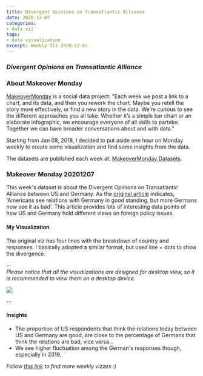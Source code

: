 ```yaml
---
title: Divergent Opinions on Transatlantic Alliance
date: 2020-12-07
categories:
- data viz
tags:
- data visualization
excerpt: Weekly Viz 2020-12-07
---
```


### *Divergent Opinions on Transatlantic Alliance*


### About Makeover Monday

[MakeoverMonday](http://www.makeovermonday.co.uk/) is a social data project:
"Each week we post a link to a chart, and its data, and then you rework the chart.
Maybe you retell the story more effectively, or find a new story in the data.
We’re curious to see the different approaches you all take. Whether it’s a simple bar chart or an elaborate infographic, we encourage everyone of all skills to partake.
Together we can have broader conversations about and with data."

Starting from Jan 08, 2018, I decided to put aside one hour on Monday weekly to create some visualization and find some insights from the data.

The datasets are published each week at: [MakeoverMonday Datasets](http://www.makeovermonday.co.uk/data/).

### Makeover Monday 20201207

This week's dataset is about the Divergent Opinions on Transatlantic Alliance between US and Germany. As the [original article](https://www.pewresearch.org/global/2020/11/23/americans-and-germans-head-into-2021-with-divergent-opinions-on-transatlantic-alliance/) indicates, 'Americans see relations with Germany in good standing, but more Germans now see it as bad'. This article provides lots of interesting data points of how US and Germany hold different views on foreign policy issues.  

#### My Visualization

The original viz has four lines with the breakdown of country and responses. I basically adopted a similar format, but used line + dots to show the divergence.  

--  
*Please notice that all the visualizations are designed for desktop view, so it is recommended to view them on a desktop device.*  

<div class='tableauPlaceholder' id='viz1607406118729' style='position: relative'>
<noscript><a href='#'>
  <img alt=' ' src='https:&#47;&#47;public.tableau.com&#47;static&#47;images&#47;Ma&#47;MakeOverMonday20201207DivergentOpinionsonTransatlanticAlliance&#47;DivergentOpinionsonTransatlanticAlliance&#47;1_rss.png' style='border: none' />
</a></noscript>
<object class='tableauViz'  style='display:none;'>
  <param name='host_url' value='https%3A%2F%2Fpublic.tableau.com%2F' />
  <param name='embed_code_version' value='3' />
  <param name='site_root' value='' />
  <param name='name' value='MakeOverMonday20201207DivergentOpinionsonTransatlanticAlliance&#47;DivergentOpinionsonTransatlanticAlliance' />
  <param name='tabs' value='no' />
  <param name='toolbar' value='yes' />
  <param name='static_image' value='https:&#47;&#47;public.tableau.com&#47;static&#47;images&#47;Ma&#47;MakeOverMonday20201207DivergentOpinionsonTransatlanticAlliance&#47;DivergentOpinionsonTransatlanticAlliance&#47;1.png' />
  <param name='animate_transition' value='yes' />
  <param name='display_static_image' value='yes' />
  <param name='display_spinner' value='yes' />
  <param name='display_overlay' value='yes' />
  <param name='display_count' value='yes' />
  <param name='language' value='en' />
  <param name='filter' value='publish=yes' />
</object></div>             
<script type='text/javascript'>      
  var divElement = document.getElementById('viz1607406118729');     
  var vizElement = divElement.getElementsByTagName('object')[0];          
  if ( divElement.offsetWidth > 800 ) { vizElement.style.width='800px';vizElement.style.height='827px';} else if ( divElement.offsetWidth > 500 ) { vizElement.style.width='800px';vizElement.style.height='827px';} else { vizElement.style.width='100%';vizElement.style.height='727px';}       
  var scriptElement = document.createElement('script');                
  scriptElement.src = 'https://public.tableau.com/javascripts/api/viz_v1.js';     
  vizElement.parentNode.insertBefore(scriptElement, vizElement);          
</script>
  
--  

#### Insights
* The proportion of US respondents that think the relations today between US and Germany are good, are close to the percentage of Germans that think the relations are bad, vice versa...  
* We see higher fluctuation among the German's responses though, especially in 2019.  


*Follow [this link](https://yudong-94.github.io/personal-website/project/MakeOverMonday2020/) to find more weekly vizzes :)*